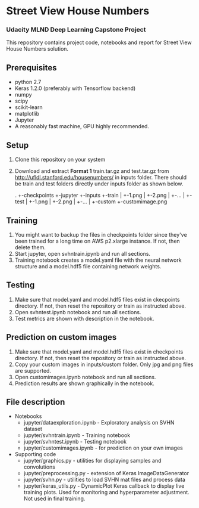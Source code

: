 # Street View House Numbers
### Udacity MLND Deep Learning Capstone Project

This repository contains project code, notebooks and report for Street View House Numbers solution.

## Prerequisites
* python 2.7
* Keras 1.2.0 (preferably with Tensorflow backend)
* numpy
* scipy
* scikit-learn
* matplotlib 
* Jupyter
* A reasonably fast machine, GPU highly recommended.

## Setup
1. Clone this repository on your system
2. Download and extract **Format 1** train.tar.gz and test.tar.gz from http://ufldl.stanford.edu/housenumbers/ in inputs folder. There should be train and test folders directly under inputs folder as shown below.


    .
    +-checkpoints
    +-jupyter
    +-inputs
        +-train
        |   +-1.png
        |   +-2.png
        |   +-...
        |
        +-test
        |   +-1.png
        |   +-2.png
        |   +-...
        |
        +-custom
            +-customimage.png
            
## Training
1. You might want to backup the files in checkpoints folder since they've been trained for a long time on AWS p2.xlarge instance. If not, then delete them.
2. Start jupyter, open svhntrain.ipynb and run all sections.
3. Training notebook creates a model.yaml file with the neural network structure and a model.hdf5 file containing network weights.

## Testing
1. Make sure that model.yaml and model.hdf5 files exist in ckecpoints directory. If not, then reset the repository or train as instructed above.
2. Open svhntest.ipynb notebook and run all sections.
3. Test metrics are shown with description in the notebook.

## Prediction on custom images
1. Make sure that model.yaml and model.hdf5 files exist in checkpoints directory. If not, then reset the repository or train as instructed above.
2. Copy your custom images in inputs/custom folder. Only jpg and png files are supported.
3. Open customimages.ipynb notebook and run all sections.
3. Prediction results are shown graphically in the notebook. 

##  File description
* Notebooks
	* jupyter/dataexploration.ipynb - Exploratory analysis on SVHN dataset
	* jupyter/svhntrain.ipynb - Training notebook
	* jupyter/svhntest.ipynb - Testing notebook
	* jupyter/customimages.ipynb - for prediction on your own images
* Supporting code
	* jupyter/graphics.py - utilities for displaying samples and convolutions
	* jupyter/preprocessing.py - extension of Keras ImageDataGenerator
	* jupyter/svhn.py - utilities to load SVHN mat files and process data
	* jupyter/keras_utils.py - DynamicPlot Keras callback to display live training plots. Used for monitoring and hyperparameter adjustment. Not used in final training.
